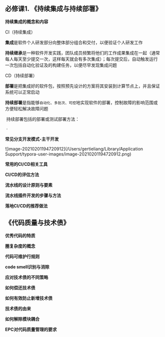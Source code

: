 ## 必修课1. 《持续集成与持续部署》

**持续集成的概念和内容**

CI（持续集成）

**集成**是软件个人研发部分向整体部分组合和交付，以便验证个人研发工作

**持续继承**是一种软件开发实践，团队成员频繁将他们的工作成果集成在一起（通常每人每天至少提交一次，这样每天就会有多次集成）；每次提交后，自动触发运行一次包括自动化验证及的构建任务，以便尽早发现集成问题

CD（持续部署）

**部署**是把集成好的软件包，按照预先设计的方案将其安装到计算节点上，并且保证系统可以正常启动

**持续部署**是指能够`自动化、多批次、可控`地实现软件的部署，控制故障的影响范围或方便轻松解决故障问题

​	持续部署包括的部署或测试部署方法：

​	· 

**常见分支开发模式-主干开发**

![image-20210201194720912](/Users/gertieliang/Library/Application Support/typora-user-images/image-20210201194720912.png)

**常用的CI/CD相关工具**



**CI/CD的评估方法**



**流水线的设计原则与要素**



**流水线插件开发的步骤与方法**



**落地CI/CD的推荐做法**

## 《代码质量与技术债》

**优秀代码的特质**



**圈复杂度的概念**



**代码可维护行规则**



**code smell识别与消除**



**应对技术债的不同策略**



**如何偿还技术债**



**如何有效防止新增技术债**



**技术债的由来**



**如何解除模块耦合**



**EPC对代码质量管理的要求**

